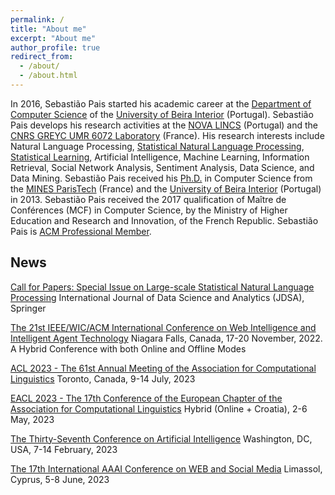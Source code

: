 ```yaml
---
permalink: /
title: "About me"
excerpt: "About me"
author_profile: true
redirect_from: 
  - /about/
  - /about.html
---
```



In 2016, Sebastião Pais started his academic career at the [Department of Computer Science](http://www.di.ubi.pt/) of the [University of Beira Interior](https://www.ubi.pt/) (Portugal). Sebastião Pais develops his research activities at the [NOVA LINCS](https://nova-lincs.di.fct.unl.pt/) (Portugal) and the [CNRS GREYC UMR 6072 Laboratory](http://www.greyc.fr/) (France). His research interests include Natural Language Processing, [Statistical Natural Language Processing](https://nlp.stanford.edu/fsnlp/), [Statistical Learning](https://www.statlearning.com/), Artificial Intelligence, Machine Learning, Information Retrieval, Social Network Analysis, Sentiment Analysis, Data Science, and Data Mining. Sebastião Pais received his [Ph.D.](https://goo.gl/mK4LGn) in Computer Science from the [MINES ParisTech](http://www.minesparis.psl.eu/) (France) and the [University of Beira Interior](https://www.ubi.pt/) (Portugal) in 2013. Sebastião Pais received the 2017 qualification of Maître de Conférences (MCF) in Computer Science, by the Ministry of Higher Education and Research and Innovation, of the French Republic.
Sebastião Pais is [ACM Professional Member](http://member.acm.org/~sebastiaopais).

## News

[Call for Papers: Special Issue on Large-scale Statistical Natural Language Processing](https://www.springer.com/journal/41060/updates/19247002)
International Journal of Data Science and Analytics (JDSA), Springer

[The 21st IEEE/WIC/ACM International Conference on Web Intelligence and Intelligent Agent Technology](https://www.wi-iat.com/wi-iat2022/index.html)
Niagara Falls, Canada, 17-20 November, 2022. A Hybrid Conference with both Online and Offline Modes


[ACL 2023 - The 61st Annual Meeting of the Association for Computational Linguistics](https://2023.aclweb.org/)
Toronto, Canada, 9-14 July, 2023

[EACL 2023 - The 17th Conference of the European Chapter of the Association for Computational Linguistics](https://2023.eacl.org/)
Hybrid (Online + Croatia), 2-6 May, 2023

[The Thirty-Seventh Conference on Artificial Intelligence](https://aaai.org/Conferences/AAAI-23/)
Washington, DC, USA, 7-14 February, 2023

[The 17th International AAAI Conference on WEB and Social Media](https://www.icwsm.org/2023/index.html/index.html)
Limassol, Cyprus, 5-8 June, 2023